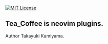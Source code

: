 [![MIT License](http://img.shields.io/badge/license-MIT-blue.svg?style=flat)](LICENSE)

## Tea_Coffee is neovim plugins. 

Author Takayuki Kamiyama.